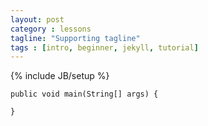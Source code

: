```yaml
---
layout: post
category : lessons
tagline: "Supporting tagline"
tags : [intro, beginner, jekyll, tutorial]
---
```

{% include JB/setup %}

	
	public void main(String[] args) {
	
	}


